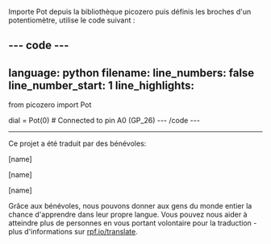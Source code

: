 Importe Pot depuis la bibliothèque picozero puis définis les broches d'un potentiomètre, utilise le code suivant :

--- code ---
---
language: python filename: line_numbers: false line_number_start: 1
line_highlights:
---
from picozero import Pot

dial = Pot(0) # Connected to pin A0 (GP_26)
--- /code ---

***
Ce projet a été traduit par des bénévoles:

[name]

[name]

[name]

Grâce aux bénévoles, nous pouvons donner aux gens du monde entier la chance d'apprendre dans leur propre langue. Vous pouvez nous aider à atteindre plus de personnes en vous portant volontaire pour la traduction - plus d'informations sur [rpf.io/translate](https://rpf.io/translate).
